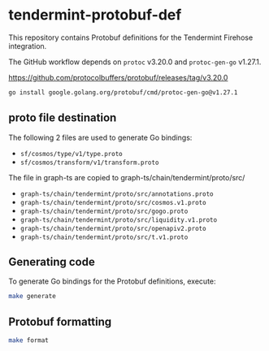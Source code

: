# tendermint-protobuf-def

This repository contains Protobuf definitions for the Tendermint Firehose integration.

The GitHub workflow depends on `protoc` v3.20.0 and `protoc-gen-go` v1.27.1.

https://github.com/protocolbuffers/protobuf/releases/tag/v3.20.0

```bash
go install google.golang.org/protobuf/cmd/protoc-gen-go@v1.27.1
```
## proto file destination

The following 2 files are used to generate Go bindings:
- `sf/cosmos/type/v1/type.proto`
- `sf/cosmos/transform/v1/transform.proto`

The file in graph-ts are copied to graph-ts/chain/tendermint/proto/src/
- `graph-ts/chain/tendermint/proto/src/annotations.proto`
- `graph-ts/chain/tendermint/proto/src/cosmos.v1.proto`
- `graph-ts/chain/tendermint/proto/src/gogo.proto`
- `graph-ts/chain/tendermint/proto/src/liquidity.v1.proto`
- `graph-ts/chain/tendermint/proto/src/openapiv2.proto`
- `graph-ts/chain/tendermint/proto/src/t.v1.proto`

## Generating code

To generate Go bindings for the Protobuf definitions, execute:

```bash
make generate
```

## Protobuf formatting

```bash
make format
```
